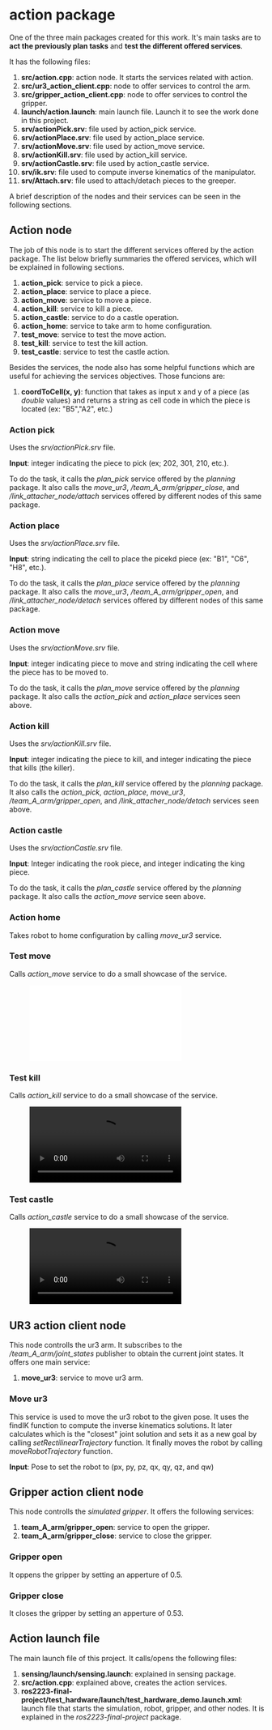 # action package

One of the three main packages created for this work. It's main tasks are to **act the previously plan tasks** and **test the different offered services**.

It has the following files:

1. **src/action.cpp**: action node. It starts the services related with action.
2. **src/ur3_action_client.cpp**: node to offer services to control the arm. 
3. **src/gripper_action_client.cpp**: node to offer services to control the gripper. 
4. **launch/action.launch**: main launch file. Launch it to see the work done in this project. 
5. **srv/actionPick.srv**: file used by action_pick service.
6. **srv/actionPlace.srv**: file used by action_place service.
7. **srv/actionMove.srv**: file used by action_move service.
8. **srv/actionKill.srv**: file used by action_kill service.
9. **srv/actionCastle.srv**: file used by action_castle service.
10. **srv/ik.srv**: file used to compute inverse kinematics of the manipulator.
11. **srv/Attach.srv**: file used to attach/detach pieces to the greeper.

A brief description of the nodes and their services can be seen in the following sections.

## Action node

The job of this node is to start the different services offered by the action package. The list below briefly summaries the offered services, which will be explained in following sections.

1. **action_pick**: service to pick a piece.
2. **action_place**: service to place a piece.
3. **action_move**: service to move a piece.
4. **action_kill**: service to kill a piece.
5. **action_castle**: service to do a castle operation.
6. **action_home**: service to take arm to home configuration.
7. **test_move**: service to test the move action.
8. **test_kill**: service to test the kill action.
9. **test_castle**: service to test the castle action.
 
Besides the services, the node also has some helpful functions which are useful for achieving the services objectives. Those funcions are:

1. **coordToCell(x, y)**: function that takes as input x and y of a piece (as *double* values) and returns a string as cell code in which the piece is located (ex: "B5","A2", etc.)

### Action pick

Uses the *srv/actionPick.srv* file.

**Input**: integer indicating the piece to pick (ex; 202, 301, 210, etc.).

To do the task, it calls the *plan_pick* service offered by the *planning* package. It also calls the *move_ur3*, */team_A_arm/gripper_close*, and */link_attacher_node/attach* services offered by different nodes of this same package. 

### Action place

Uses the *srv/actionPlace.srv* file.

**Input**: string indicating the cell to place the picekd piece (ex: "B1", "C6", "H8", etc.).

To do the task, it calls the *plan_place* service offered by the *planning* package. It also calls the *move_ur3*, */team_A_arm/gripper_open*, and */link_attacher_node/detach* services offered by different nodes of this same package. 


### Action move

Uses the *srv/actionMove.srv* file.

**Input**: integer indicating piece to move and string indicating the cell where the piece has to be moved to. 

To do the task, it calls the *plan_move* service offered by the *planning* package. It also calls the *action_pick* and *action_place* services seen above.

### Action kill

Uses the *srv/actionKill.srv* file.

**Input**: integer indicating the piece to kill, and integer indicating the piece that kills (the killer).

To do the task, it calls the *plan_kill* service offered by the *planning* package. It also calls the *action_pick*, *action_place*, *move_ur3*, */team_A_arm/gripper_open*, and */link_attacher_node/detach* services seen above.


### Action castle

Uses the *srv/actionCastle.srv* file.

**Input**: Integer indicating the rook piece, and integer indicating the king piece.

To do the task, it calls the *plan_castle* service offered by the *planning* package. It also calls the *action_move* service seen above.

### Action home

Takes robot to home configuration by calling *move_ur3* service. 

### Test move

Calls *action_move* service to do a small showcase of the service.

<figure class="video_container">
  <iframe src="video/ShowMove.mp4" frameborder="0" allowfullscreen="true"> 
</iframe>
</figure>

### Test kill

Calls *action_kill* service to do a small showcase of the service.

<figure class="video_container">
  <video controls="true" allowfullscreen="true">
    <source src="video/ShowKill.mp4" type="video/mp4">
  </video>
</figure>

### Test castle

Calls *action_castle* service to do a small showcase of the service.

<figure class="video_container">
  <video controls="true" allowfullscreen="true">
    <source src="video/ShowCastle.mp4" type="video/mp4">
  </video>
</figure>

## UR3 action client node

This node controlls the ur3 arm. It subscribes to the */team_A_arm/joint_states* publisher to obtain the current joint states. It offers one main service:

1. **move_ur3**: service to move ur3 arm.

### Move ur3

This service is used to move the ur3 robot to the given pose. It uses the findIK function to compute the inverse kinematics solutions. It later calculates which is the "closest" joint solution and sets it as a new goal by calling *setRectilinearTrajectory* function. It finally moves the robot by calling *moveRobotTrajectory* function.

**Input**: Pose to set the robot to (px, py, pz, qx, qy, qz, and qw)

## Gripper action client node

This node controlls the *simulated gripper*. It offers the following services:

1. **team_A_arm/gripper_open**: service to open the gripper.
2. **team_A_arm/gripper_close**: service to close the gripper.

### Gripper open

It oppens the gripper by setting an apperture of 0.5.

### Gripper close

It closes the gripper by setting an apperture of 0.53.

## Action launch file

The main launch file of this project. It calls/opens the following files:

1. **sensing/launch/sensing.launch**: explained in sensing package.
2. **src/action.cpp**: explained above, creates the action services.
3. **ros2223-final-project/test_hardware/launch/test_hardware_demo.launch.xml**: launch file that starts the simulation, robot, gripper, and other nodes. It is explained in the *ros2223-final-project* package. 
